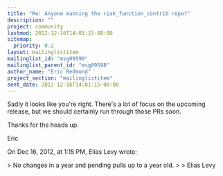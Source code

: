 ```yaml
---
title: "Re: Anyone manning the riak_function_contrib repo?"
description: ""
project: community
lastmod: 2012-12-16T14:01:15-08:00
sitemap:
  priority: 0.2
layout: mailinglistitem
mailinglist_id: "msg09599"
mailinglist_parent_id: "msg09598"
author_name: "Eric Redmond"
project_section: "mailinglistitem"
sent_date: 2012-12-16T14:01:15-08:00
---
```



Sadly it looks like you're right. There's a lot of focus on the upcoming 
release, but we should certainly run through those PRs soon.

Thanks for the heads up.

Eric

On Dec 16, 2012, at 1:15 PM, Elias Levy  wrote:

&gt; No changes in a year and pending pulls up to a year old.
&gt; 
&gt; Elias Levy

